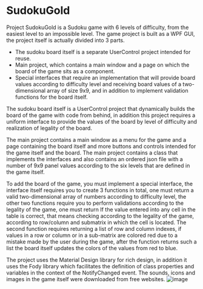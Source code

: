 # SudokuGold

Project SudokuGold is a Sudoku game with 6 levels of difficulty, from the easiest level to an impossible level.
The game project is built as a WPF GUI, the project itself is actually divided into 3 parts.

- The sudoku board itself is a separate UserControl project intended for reuse.
- Main project, which contains a main window and a page on which the board of the game sits as a component.
- Special interfaces that require an implementation that will provide board values according to difficulty level and receiving board values of a two-dimensional array of size 9x9, and in addition to implement validation functions for the board itself.

The sudoku board itself is a UserControl project that dynamically builds the board of the game with code from behind, in addition this project requires a uniform interface to provide the values of the board by level of difficulty and realization of legality of the board.

The main project contains a main window as a menu for the game and a page containing the board itself and more buttons and controls intended for the game itself and the board.
The main project contains a class that implements the interfaces and also contains an ordered json file with a number of 9x9 panel values according to the six levels that are defined in the game itself.

To add the board of the game, you must implement a special interface, the interface itself requires you to create 3 functions in total, one must return a valid two-dimensional array of numbers according to difficulty level, the other two functions require you to perform validations according to the legality of the game, one must return If the value entered into any cell in the table is correct, that means checking according to the legality of the game, according to row/column and submatrix in which the cell is located.
The second function requires returning a list of row and column indexes, if values in a row or column or in a sub-matrix are colored red due to a mistake made by the user during the game, after the function returns such a list the board itself updates the colors of the values from red to blue.

The project uses the Material Design library for rich design, in addition it uses the Fody library which facilitates the definition of class properties and variables in the context of the NotifyChanged event.
The sounds, icons and images in the game itself were downloaded from free websites.
![image](https://github.com/elad770/SudokuGold/assets/73057751/8f103553-4b14-4774-a643-44270a02d4b6)
